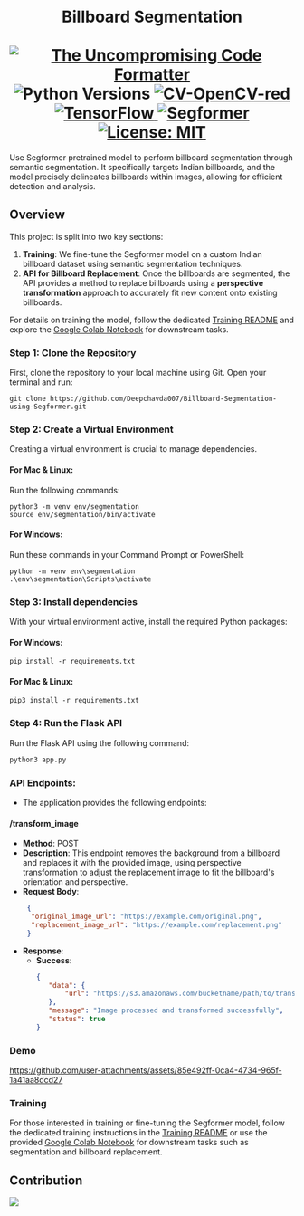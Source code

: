 <p>
  <div align="center">
  <h1>
<br >
  Billboard Segmentation <br /> <br />
    <a href="https://github.com/psf/black">
      <img
        src="https://img.shields.io/badge/code%20style-black-000000.svg"
        alt="The Uncompromising Code Formatter"
      />
    </a>
      <a>
      <img
        src="https://img.shields.io/badge/python-3.9%20%7C%203.10-blue"
        alt="Python Versions"
      />
    </a>
    <a href="https://docs.opencv.org/4.x/index.htm)">
      <img
        src="https://img.shields.io/badge/CV-OpenCV-red"
        alt="CV-OpenCV-red"
      />
    </a>
    <a href="https://www.tensorflow.org/">
      <img
        src="https://img.shields.io/badge/DL-TensorFlow-orange"
        alt="TensorFlow"
      />
    </a>
    <a href="https://huggingface.co/docs/transformers/model_doc/segformer">
  <img
    src="https://img.shields.io/badge/Semantic%20Segmentation-Segformer-brightgreen"
    alt="Segformer"
  />
</a>
     <a href="https://opensource.org/licenses/MIT">
      <img
        src="https://img.shields.io/badge/License-MIT-blue.svg"
        alt="License: MIT"
      />
    </a>
  </h1>
  </div>
</p>

Use Segformer pretrained model to perform billboard segmentation through semantic segmentation. It specifically targets Indian billboards, and the model precisely delineates billboards within images, allowing for efficient detection and analysis.

## Overview

This project is split into two key sections:

1. **Training**: We fine-tune the Segformer model on a custom Indian billboard dataset using semantic segmentation techniques.
2. **API for Billboard Replacement**: Once the billboards are segmented, the API provides a method to replace billboards using a **perspective transformation** approach to accurately fit new content onto existing billboards.

For details on training the model, follow the dedicated [Training README](https://github.com/Deepchavda007/Billboard-Segmentation-using-Segformer/blob/main/notebook/README.md) and explore the [Google Colab Notebook](https://github.com/Deepchavda007/Billboard-Segmentation-using-Segformer/blob/main/notebook/Billboard_Segmentation.ipynb) for downstream tasks.

### Step 1: Clone the Repository
First, clone the repository to your local machine using Git. Open your terminal and run:

```
git clone https://github.com/Deepchavda007/Billboard-Segmentation-using-Segformer.git
```

### Step 2: Create a Virtual Environment
Creating a virtual environment is crucial to manage dependencies.

#### For Mac & Linux:
Run the following commands:

```
python3 -m venv env/segmentation
source env/segmentation/bin/activate
```

#### For Windows:
Run these commands in your Command Prompt or PowerShell:

```
python -m venv env\segmentation
.\env\segmentation\Scripts\activate
```

### Step 3: Install dependencies

With your virtual environment active, install the required Python packages:


#### For Windows:
```
pip install -r requirements.txt
```

#### For Mac & Linux:
```
pip3 install -r requirements.txt
```

### Step 4: Run the Flask API

Run the Flask API using the following command:

```bash
python3 app.py
```

### API Endpoints:
  - The application provides the following endpoints:
#### /transform_image
- **Method**: POST
- **Description**: This endpoint removes the background from a billboard and replaces it with the provided image, using perspective transformation to adjust the replacement image to fit the billboard's orientation and perspective.
- **Request Body**:
  ```json
   {
    "original_image_url": "https://example.com/original.png",
    "replacement_image_url": "https://example.com/replacement.png"
   }
  ```
- **Response**:
  - **Success**:
     ```json
    {
        "data": {
            "url": "https://s3.amazonaws.com/bucketname/path/to/transformed_image.png"
        },
        "message": "Image processed and transformed successfully",
        "status": true
    }
    ```
  
### Demo 

https://github.com/user-attachments/assets/85e492ff-0ca4-4734-965f-1a41aa8dcd27

### Training

For those interested in training or fine-tuning the Segformer model, follow the dedicated training instructions in the [Training README](https://github.com/Deepchavda007/Billboard-Segmentation-using-Segformer/blob/main/notebook/README.md) or use the provided [Google Colab Notebook](https://github.com/Deepchavda007/Billboard-Segmentation-using-Segformer/blob/main/notebook/Billboard_Segmentation.ipynb) for downstream tasks such as segmentation and billboard replacement.

## Contribution

<a href="https://github.com/Deepchavda007/Billboard-Segmentation-using-Segformer/graphs/contributors">
  <img src="https://contrib.rocks/image?repo=Deepchavda007/Billboard-Segmentation-using-Segformer" />
</a>
